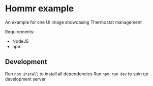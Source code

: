 # Hommr example
An example for one UI image showcasing Thermostat management

Requirements:
- NodeJS
- npm

## Development
Run `npm install` to install all dependencies
Run `npm run dev` to spin up development server
